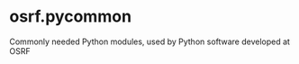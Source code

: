 osrf.pycommon
=============

Commonly needed Python modules, used by Python software developed at OSRF
